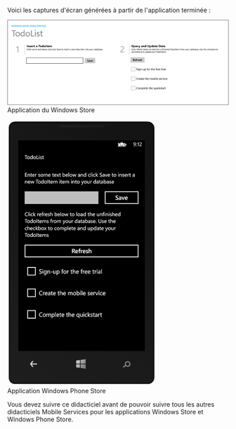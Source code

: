 
Voici les captures d'écran générées à partir de l'application terminée :

![](./media/mobile-services-windows-universal-get-started/mobile-quickstart-completed.png)
<br/>Application du Windows Store

![](./media/mobile-services-windows-universal-get-started/mobile-quickstart-completed-wp8.png)
<br/>Application Windows Phone Store

Vous devez suivre ce didacticiel avant de pouvoir suivre tous les autres didacticiels Mobile Services pour les applications Windows Store et Windows Phone Store. 
<!--HONumber=52--> 
